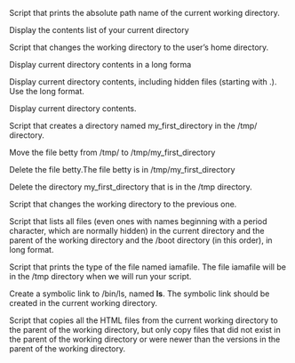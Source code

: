 Script that prints the absolute path name of the current working directory.

Display the contents list of your current directory

Script that changes the working directory to the user’s home directory.

Display current directory contents in a long forma

Display current directory contents, including hidden files (starting with .). Use the long format.

Display current directory contents.

Script that creates a directory named my_first_directory in the /tmp/ directory.

Move the file betty from /tmp/ to /tmp/my_first_directory

Delete the file betty.The file betty is in /tmp/my_first_directory

Delete the directory my_first_directory that is in the /tmp directory.

Script that changes the working directory to the previous one.

Script that lists all files (even ones with names beginning with a period character, which are normally hidden) in the current directory and the parent of the working directory and the /boot directory (in this order), in long format.

Script that prints the type of the file named iamafile. The file iamafile will be in the /tmp directory when we will run your script.

Create a symbolic link to /bin/ls, named __ls__. The symbolic link should be created in the current working directory.

Script that copies all the HTML files from the current working directory to the parent of the working directory, but only copy files that did not exist in the parent of the working directory or were newer than the versions in the parent of the working directory.
